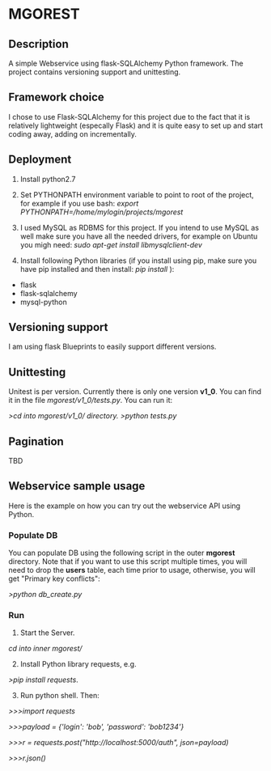 # MGOREST

## Description
A simple Webservice using flask-SQLAlchemy Python framework. The project contains versioning support and unittesting.

## Framework choice
I chose to use Flask-SQLAlchemy for this project due to the fact that it is relatively lightweight (especally Flask) and it is quite easy to set up and start coding away, adding on incrementally. 

## Deployment
1. Install python2.7
2. Set PYTHONPATH environment variable to point to root of the project, for example if you use bash: *export PYTHONPATH=/home/mylogin/projects/mgorest*

3. I used MySQL as RDBMS for this project. If you intend to use MySQL as well make sure you have all the needed drivers, for example on Ubuntu you migh need: *sudo apt-get install libmysqlclient-dev*

4. Install following Python libraries (if you install using pip, make sure you have pip installed and then install: *pip install <library>*):

* flask
* flask-sqlalchemy
* mysql-python

## Versioning support
I am using flask Blueprints to easily support different versions.

## Unittesting
Unitest is per version. Currently there is only one version **v1_0**. You can find it in the file *mgorest/v1_0/tests.py*. You can run it:

*>cd into mgorest/v1_0/ directory.*
*>python tests.py*

## Pagination
TBD

## Webservice sample usage

Here is the example on how you can try out the webservice API using Python.

### Populate DB
You can populate DB using the following script in the outer **mgorest** directory. Note that if you want to use this script multiple times, you will need to drop the **users** table, each time prior to usage, otherwise, you will get "Primary key conflicts":

*>python db_create.py*

### Run 
1. Start the Server.

*cd into inner mgorest/*

2. Install Python library requests, e.g. 

*>pip install requests*.

3. Run python shell. Then:

*>>>import requests*

*>>>payload = {'login': 'bob', 'password': 'bob1234'}*

*>>>r = requests.post("http://localhost:5000/auth", json=payload)*

*>>>r.json()*
